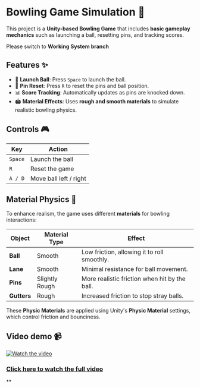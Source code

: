 <h1>Bowling Game Simulation 🎳</h1> 

This project is a **Unity-based Bowling Game** that includes **basic gameplay mechanics** such as launching a ball, resetting pins, and tracking scores.

<P>Please switch to <strong>Working System branch</strong> </P>

## Features ✨

- 🎯 **Launch Ball**: Press `Space` to launch the ball.
- 🎳 **Pin Reset**: Press `R` to reset the pins and ball position.
- 📊 **Score Tracking**: Automatically updates as pins are knocked down.
- 🏟 **Material Effects**: Uses **rough and smooth materials** to simulate realistic bowling physics.

## Controls 🎮

| Key      | Action                       |
|----------|-----------------------------|
| `Space`  | Launch the ball             |
| `R`      | Reset the game              |
| `A / D`  | Move ball left / right      |

## Material Physics 🌟

To enhance realism, the game uses different **materials** for bowling interactions:

| Object       | Material Type  | Effect |
|-------------|--------------|------------------------------------------------|
| **Ball**     | Smooth       | Low friction, allowing it to roll smoothly.   |
| **Lane**     | Smooth       | Minimal resistance for ball movement.         |
| **Pins**     | Slightly Rough | More realistic friction when hit by the ball.|
| **Gutters**  | Rough        | Increased friction to stop stray balls.       |

These **Physic Materials** are applied using Unity's **Physic Material** settings, which control friction and bounciness.


## Video demo 📹
[![Watch the video](https://img.youtube.com/vi/UXpH9ugLwsc/maxresdefault.jpg)](https://youtu.be/UXpH9ugLwsc)

### [Click here to watch the full video](https://youtu.be/UXpH9ugLwsc)
**
 
